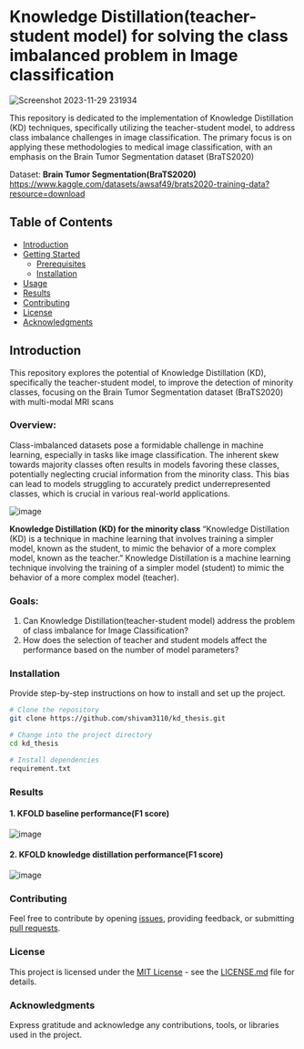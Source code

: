 # Knowledge Distillation(teacher-student model) for solving the class imbalanced problem in Image classification


![Screenshot 2023-11-29 231934](https://github.com/shivam3110/kd_thesis/assets/56818878/78cbb0de-b97c-47c2-ba31-72b989ef8a38)

This repository is dedicated to the implementation of Knowledge Distillation (KD) techniques, specifically utilizing the teacher-student model, to address class imbalance challenges in image classification. The primary focus is on applying these methodologies to medical image classification, with an emphasis on the Brain Tumor Segmentation dataset (BraTS2020)


Dataset: **Brain Tumor Segmentation(BraTS2020)**  
          https://www.kaggle.com/datasets/awsaf49/brats2020-training-data?resource=download

## Table of Contents

- [Introduction](#introduction)
- [Getting Started](#getting-started)
  - [Prerequisites](#prerequisites)
  - [Installation](#installation)
- [Usage](#usage)
- [Results](#results)
- [Contributing](#contributing)
- [License](#license)
- [Acknowledgments](#acknowledgments)

## Introduction
This repository explores the potential of Knowledge Distillation (KD), specifically the teacher-student model, to improve the detection of minority classes, focusing on the Brain Tumor Segmentation dataset (BraTS2020) with multi-modal MRI scans

### Overview:
Class-imbalanced datasets pose a formidable challenge in machine learning, especially in tasks like image classification. The inherent skew towards majority classes often results in models favoring these classes, potentially neglecting crucial information from the minority class. This bias can lead to models struggling to accurately predict underrepresented classes, which is crucial in various real-world applications.

![image](https://github.com/shivam3110/kd_thesis/assets/56818878/3474363d-b5e1-4e0d-ae2b-65c2aa909bd7)

**Knowledge Distillation (KD) for the minority class**
“Knowledge Distillation (KD) is a technique in machine learning that involves training a simpler model, known as the student, to mimic the behavior of a more complex model, known as the teacher.”
Knowledge Distillation is a machine learning technique involving the training of a simpler model (student) to mimic the behavior of a more complex model (teacher).


### Goals:
1. Can Knowledge Distillation(teacher-student model) address the problem of class imbalance for Image Classification?
2. How does the selection of teacher and student models affect the performance based on the number of model parameters?



### Installation

Provide step-by-step instructions on how to install and set up the project.

```bash
# Clone the repository
git clone https://github.com/shivam3110/kd_thesis.git

# Change into the project directory
cd kd_thesis

# Install dependencies
requirement.txt
```

### Results

#### 1. KFOLD baseline performance(F1 score)
![image](https://github.com/shivam3110/kd_thesis/assets/56818878/a3962cb9-f830-4fcb-9f7b-30895a24f157)
#### 2. KFOLD knowledge distillation performance(F1 score)
![image](https://github.com/shivam3110/kd_thesis/assets/56818878/c19924fc-3a11-443a-95df-8e939aa4092e)


   



### Contributing

Feel free to contribute by opening [issues](https://github.com/shivam3110/kd_thesis/issues), providing feedback, or submitting [pull requests](https://github.com/shivam3110/kd_thesis/pulls).

### License

This project is licensed under the [MIT License](https://opensource.org/licenses/MIT) - see the [LICENSE.md](https://github.com/shivam3110/kd_thesis/blob/main/LICENSE.md) file for details.

### Acknowledgments

Express gratitude and acknowledge any contributions, tools, or libraries used in the project.


